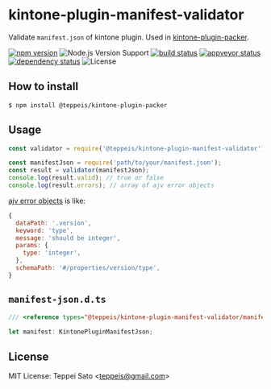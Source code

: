 kintone-plugin-manifest-validator
====

Validate `manifest.json` of kintone plugin. Used in [kintone-plugin-packer](https://github.com/teppeis/kintone-plugin-packer).

[![npm version][npm-image]][npm-url]
![Node.js Version Support][node-version]
[![build status][circleci-image]][circleci-url]
[![appveyor status][appveyor-image]][appveyor-url]
[![dependency status][deps-image]][deps-url]
![License][license]

## How to install

```console
$ npm install @teppeis/kintone-plugin-packer
```

## Usage

```js
const validator = require('@teppeis/kintone-plugin-manifest-validator');

const manifestJson = require('path/to/your/manifest.json');
const result = validator(manifestJson);
console.log(result.valid); // true or false
console.log(result.errors); // array of ajv error objects
```

[ajv error objects](https://github.com/epoberezkin/ajv#validation-errors) is like:

```js
{
  dataPath: '.version',
  keyword: 'type',
  message: 'should be integer',
  params: {
    type: 'integer',
  },
  schemaPath: '#/properties/version/type',
}
```

## `manifest-json.d.ts`

```js
/// <reference types="@teppeis/kintone-plugin-manifest-validator/manifest-json" />

let manifest: KintonePluginManifestJson;
```

## License

MIT License: Teppei Sato &lt;teppeis@gmail.com&gt;

[npm-image]: https://img.shields.io/npm/v/@teppeis/kintone-plugin-manifest-validator.svg
[npm-url]: https://npmjs.org/package/@teppeis/kintone-plugin-manifest-validator
[npm-downloads-image]: https://img.shields.io/npm/dm/@teppeis/kintone-plugin-manifest-validator.svg
[travis-image]: https://img.shields.io/travis/teppeis/kintone-plugin-manifest-validator/master.svg
[travis-url]: https://travis-ci.org/teppeis/kintone-plugin-manifest-validator
[circleci-image]: https://circleci.com/gh/teppeis/kintone-plugin-manifest-validator.svg?style=svg
[circleci-url]: https://circleci.com/gh/teppeis/kintone-plugin-manifest-validator
[appveyor-image]: https://ci.appveyor.com/api/projects/status/pcsvpsj4ff8u4jop/branch/master?svg=true
[appveyor-url]: https://ci.appveyor.com/project/teppeis/kintone-plugin-manifest-validator/branch/master
[deps-image]: https://img.shields.io/david/teppeis/kintone-plugin-manifest-validator.svg
[deps-url]: https://david-dm.org/teppeis/kintone-plugin-manifest-validator
[node-version]: https://img.shields.io/badge/Node.js%20support-v4,v6,v7-brightgreen.svg
[coverage-image]: https://img.shields.io/coveralls/teppeis/kintone-plugin-manifest-validator/master.svg
[coverage-url]: https://coveralls.io/github/teppeis/kintone-plugin-manifest-validator?branch=master
[license]: https://img.shields.io/npm/l/@teppeis/kintone-plugin-manifest-validator.svg
